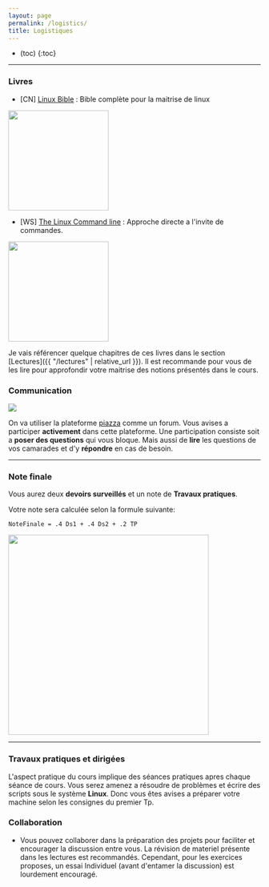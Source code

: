 ```yaml
---
layout: page
permalink: /logistics/
title: Logistiques
---
```


<!-- * (The list will be replaced with the table of contents.) -->
* (toc)
{:toc}

***

### Livres


- [CN] [Linux Bible](https://www.amazon.fr/Linux-Bible-Christopher-Negus/dp/1119578884) : Bible complète pour la maitrise de linux
<div class="center">
  <img src="{{ site.url }}{{ site.baseurl }}/assets/img/linux_bible.jpg"
  width="200" height="200">
</div>

- [WS] [ The Linux Command line](https://nostarch.com/tlcl2) : Approche directe
a l'invite de commandes.


<div class="center">
  <img src="{{ site.url }}{{ site.baseurl }}/assets/img/linux_command_line.png"
  width="200" height="200">
</div>

Je vais référencer quelque chapitres de ces livres dans le section [Lectures]({{ "/lectures" | relative_url }}). Il est recommande pour vous de les lire pour approfondir votre maitrise des notions présentés dans le cours.


### Communication


<div class="center">
  <img src="{{ site.url }}{{ site.baseurl }}/assets/img/piazza.png">
</div>

On va utiliser la plateforme [piazza](https://piazza.com/) comme un forum. Vous
avises a participer **activement** dans cette plateforme. Une participation
consiste soit a **poser des questions** qui vous bloque. Mais aussi de **lire**
les questions de vos camarades et d'y **répondre** en cas de besoin.

***

### Note finale

Vous aurez deux **devoirs surveillés** et un note de **Travaux pratiques**. 

Votre note sera calculée selon la formule suivante:

```shell
NoteFinale = .4 Ds1 + .4 Ds2 + .2 TP
```


<div class="center">
  <img src="{{ site.url }}{{ site.baseurl }}/assets/img/grading.png" width="400">
</div>


***

### Travaux pratiques et dirigées


L'aspect pratique du cours implique des séances pratiques apres chaque séance de
cours. Vous serez amenez a résoudre de problèmes et écrire des scripts sous le
système **Linux**. Donc vous êtes avises a préparer votre machine selon les
consignes du premier Tp.





### Collaboration


- Vous pouvez collaborer dans la préparation des projets pour faciliter et
encourager la discussion entre vous. La révision de materiel présente dans les
lectures est recommandés. Cependant, pour les exercices proposes, un essai
Individuel (avant d'entamer la discussion) est lourdement encouragé.



